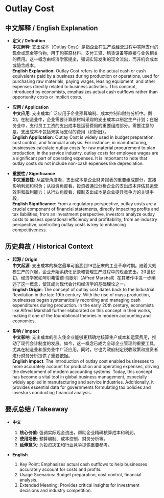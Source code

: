 # Outlay Cost

## 中文解释 / English Explanation

* **定义 / Definition**  
  **中文解释**: 支出成本（Outlay Cost）是指企业在生产或经营过程中实际支付的现金或现金等价物，用于购买原材料、支付工资、租赁设备等直接与业务相关的费用。这一概念由经济学家提出，强调实际发生的现金流出，而非机会成本或隐含成本。  
  **English Explanation**: Outlay Cost refers to the actual cash or cash equivalents paid by a business during production or operations, used for purchasing raw materials, paying wages, leasing equipment, and other expenses directly related to business activities. This concept, introduced by economists, emphasizes actual cash outflows rather than opportunity costs or implicit costs.

* **应用 / Application**  
  **中文应用**: 支出成本广泛应用于企业预算编制、成本控制和财务分析中。例如，在制造业中，企业需要计算原材料采购的支出成本以制定生产计划；在服务业中，支付员工工资的支出成本是运营费用的重要组成部分。需要注意的是，支出成本不包括未实际支付的费用（如折旧）。  
  **English Application**: Outlay Cost is widely used in budget preparation, cost control, and financial analysis. For instance, in manufacturing, businesses calculate outlay costs for raw material procurement to plan production; in the service industry, outlay costs for employee wages are a significant part of operating expenses. It is important to note that outlay costs do not include non-cash expenses like depreciation.

* **重要性 / Significance**  
  **中文重要性**: 从监管角度看，支出成本是企业财务报表的重要组成部分，直接影响利润和税负；从投资角度看，投资者通过分析企业的支出成本评估其运营效率和盈利能力；从行业角度看，控制支出成本是企业提升竞争力的关键手段。  
  **English Significance**: From a regulatory perspective, outlay costs are a crucial component of financial statements, directly impacting profits and tax liabilities; from an investment perspective, investors analyze outlay costs to assess operational efficiency and profitability; from an industry perspective, controlling outlay costs is key to enhancing competitiveness.

## 历史典故 / Historical Context

* **起源 / Origin**  
  **中文起源**: 支出成本的概念最早可追溯到19世纪末的工业革命时期。随着大规模生产的兴起，企业开始系统化记录和管理生产过程中的现金支出。20世纪初，经济学家如阿尔弗雷德·马歇尔（Alfred Marshall）在其著作中进一步阐述了这一概念，使其成为现代会计和经济学的基础理论之一。  
  **English Origin**: The concept of outlay cost dates back to the Industrial Revolution in the late 19th century. With the rise of mass production, businesses began systematically recording and managing cash expenditures during production. In the early 20th century, economists like Alfred Marshall further elaborated on this concept in their works, making it one of the foundational theories in modern accounting and economics.

* **影响 / Impact**  
  **中文影响**: 支出成本的引入使企业能够更精确地核算生产成本和运营费用，推动了现代会计制度的发展。如今，这一概念已成为全球企业管理的重要工具，尤其在制造业和服务业中广泛应用。同时，它也为政府制定税收政策和投资者进行财务分析提供了重要依据。  
  **English Impact**: The introduction of outlay cost enabled businesses to more accurately account for production and operating expenses, driving the development of modern accounting systems. Today, this concept has become a vital tool in global business management, especially widely applied in manufacturing and service industries. Additionally, it provides essential data for governments formulating tax policies and investors conducting financial analysis.

## 要点总结 / Takeaway

* **中文**  
  1. **核心价值**: 强调实际现金流出，帮助企业精确核算成本和利润。  
  2. **使用场景**: 预算编制、成本控制、财务分析等。  
  3. **延伸意义**: 为投资决策和行业竞争提供重要参考。

* **English**  
  1. Key Point: Emphasizes actual cash outflows to help businesses accurately account for costs and profits.  
  2. Usage Scenarios: Budget preparation, cost control, financial analysis.  
  3. Extended Meaning: Provides critical insights for investment decisions and industry competition.